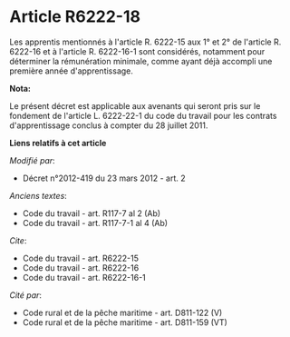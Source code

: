 # Article R6222-18

Les apprentis mentionnés à l'article R. 6222-15 aux 1° et 2° de l'article R. 6222-16 et à l'article R. 6222-16-1 sont
considérés, notamment pour déterminer la rémunération minimale, comme ayant déjà accompli une première année d'apprentissage.

**Nota:**

Le présent décret est applicable aux avenants qui seront pris sur le fondement de l'article L. 6222-22-1 du code du travail
pour les contrats d'apprentissage conclus à compter du 28 juillet 2011.

**Liens relatifs à cet article**

_Modifié par_:

  - Décret n°2012-419 du 23 mars 2012 - art. 2

_Anciens textes_:

  - Code du travail - art. R117-7 al 2 (Ab)
  - Code du travail - art. R117-7-1 al 4 (Ab)

_Cite_:

  - Code du travail - art. R6222-15
  - Code du travail - art. R6222-16
  - Code du travail - art. R6222-16-1

_Cité par_:

  - Code rural et de la pêche maritime - art. D811-122 (V)
  - Code rural et de la pêche maritime - art. D811-159 (VT)
